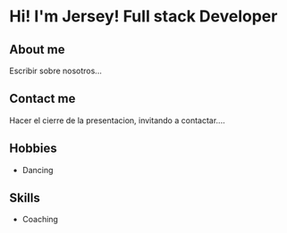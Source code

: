 # Hi! I'm Jersey! Full stack Developer

## About me

Escribir sobre nosotros...

## Contact me

Hacer el cierre de la presentacion, invitando a contactar....


## Hobbies

- Dancing

## Skills

- Coaching
